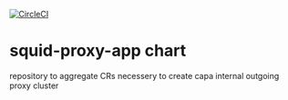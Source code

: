 [![CircleCI](https://circleci.com/gh/giantswarm/squid-proxy-app.svg?style=shield)](https://circleci.com/gh/giantswarm/squid-proxy-app)

# squid-proxy-app chart

 repository to aggregate CRs necessery to create capa internal outgoing proxy cluster 
